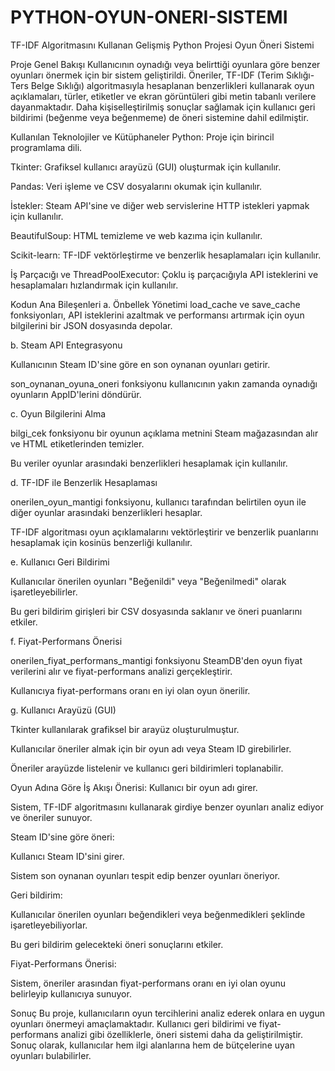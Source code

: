 # PYTHON-OYUN-ONERI-SISTEMI
TF-IDF Algoritmasını Kullanan Gelişmiş Python Projesi Oyun Öneri Sistemi

Proje Genel Bakışı Kullanıcının oynadığı veya belirttiği oyunlara göre benzer oyunları önermek için bir sistem geliştirildi. Öneriler, TF-IDF (Terim Sıklığı-Ters Belge Sıklığı) algoritmasıyla hesaplanan benzerlikleri kullanarak oyun açıklamaları, türler, etiketler ve ekran görüntüleri gibi metin tabanlı verilere dayanmaktadır. Daha kişiselleştirilmiş sonuçlar sağlamak için kullanıcı geri bildirimi (beğenme veya beğenmeme) de öneri sistemine dahil edilmiştir.

Kullanılan Teknolojiler ve Kütüphaneler Python: Proje için birincil programlama dili.

Tkinter: Grafiksel kullanıcı arayüzü (GUI) oluşturmak için kullanılır.

Pandas: Veri işleme ve CSV dosyalarını okumak için kullanılır.

İstekler: Steam API'sine ve diğer web servislerine HTTP istekleri yapmak için kullanılır.

BeautifulSoup: HTML temizleme ve web kazıma için kullanılır.

Scikit-learn: TF-IDF vektörleştirme ve benzerlik hesaplamaları için kullanılır.

İş Parçacığı ve ThreadPoolExecutor: Çoklu iş parçacığıyla API isteklerini ve hesaplamaları hızlandırmak için kullanılır.

Kodun Ana Bileşenleri a. Önbellek Yönetimi
load_cache ve save_cache fonksiyonları, API isteklerini azaltmak ve performansı artırmak için oyun bilgilerini bir JSON dosyasında depolar.

b. Steam API Entegrasyonu

Kullanıcının Steam ID'sine göre en son oynanan oyunları getirir.

son_oynanan_oyuna_oneri fonksiyonu kullanıcının yakın zamanda oynadığı oyunların AppID'lerini döndürür.

c. Oyun Bilgilerini Alma

bilgi_cek fonksiyonu bir oyunun açıklama metnini Steam mağazasından alır ve HTML etiketlerinden temizler.

Bu veriler oyunlar arasındaki benzerlikleri hesaplamak için kullanılır.

d. TF-IDF ile Benzerlik Hesaplaması

onerilen_oyun_mantigi fonksiyonu, kullanıcı tarafından belirtilen oyun ile diğer oyunlar arasındaki benzerlikleri hesaplar.

TF-IDF algoritması oyun açıklamalarını vektörleştirir ve benzerlik puanlarını hesaplamak için kosinüs benzerliği kullanılır.

e. Kullanıcı Geri Bildirimi

Kullanıcılar önerilen oyunları "Beğenildi" veya "Beğenilmedi" olarak işaretleyebilirler.

Bu geri bildirim girişleri bir CSV dosyasında saklanır ve öneri puanlarını etkiler.

f. Fiyat-Performans Önerisi

onerilen_fiyat_performans_mantigi fonksiyonu SteamDB'den oyun fiyat verilerini alır ve fiyat-performans analizi gerçekleştirir.

Kullanıcıya fiyat-performans oranı en iyi olan oyun önerilir.

g. Kullanıcı Arayüzü (GUI)

Tkinter kullanılarak grafiksel bir arayüz oluşturulmuştur.

Kullanıcılar öneriler almak için bir oyun adı veya Steam ID girebilirler.

Öneriler arayüzde listelenir ve kullanıcı geri bildirimleri toplanabilir.

Oyun Adına Göre İş Akışı Önerisi:
Kullanıcı bir oyun adı girer.

Sistem, TF-IDF algoritmasını kullanarak girdiye benzer oyunları analiz ediyor ve öneriler sunuyor.

Steam ID'sine göre öneri:

Kullanıcı Steam ID'sini girer.

Sistem son oynanan oyunları tespit edip benzer oyunları öneriyor.

Geri bildirim:

Kullanıcılar önerilen oyunları beğendikleri veya beğenmedikleri şeklinde işaretleyebiliyorlar.

Bu geri bildirim gelecekteki öneri sonuçlarını etkiler.

Fiyat-Performans Önerisi:

Sistem, öneriler arasından fiyat-performans oranı en iyi olan oyunu belirleyip kullanıcıya sunuyor.

Sonuç Bu proje, kullanıcıların oyun tercihlerini analiz ederek onlara en uygun oyunları önermeyi amaçlamaktadır. Kullanıcı geri bildirimi ve fiyat-performans analizi gibi özelliklerle, öneri sistemi daha da geliştirilmiştir. Sonuç olarak, kullanıcılar hem ilgi alanlarına hem de bütçelerine uyan oyunları bulabilirler.
